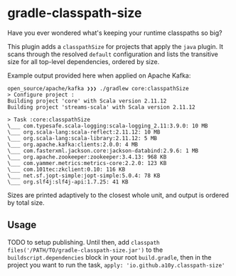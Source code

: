 # gradle-classpath-size

Have you ever wondered what's keeping your runtime classpaths so big?

This plugin adds a `classpathSize` for projects that apply the `java` plugin. It scans through the resolved `default` configuration and lists the transitive size for all top-level dependencies, ordered by size.

Example output provided here when applied on Apache Kafka:

```
open_source/apache/kafka ❯❯❯ ./gradlew core:classpathSize
> Configure project :
Building project 'core' with Scala version 2.11.12
Building project 'streams-scala' with Scala version 2.11.12

> Task :core:classpathSize
\___ com.typesafe.scala-logging:scala-logging_2.11:3.9.0: 10 MB
\___ org.scala-lang:scala-reflect:2.11.12: 10 MB
\___ org.scala-lang:scala-library:2.11.12: 5 MB
\___ org.apache.kafka:clients:2.0.0: 4 MB
\___ com.fasterxml.jackson.core:jackson-databind:2.9.6: 1 MB
\___ org.apache.zookeeper:zookeeper:3.4.13: 968 KB
\___ com.yammer.metrics:metrics-core:2.2.0: 123 KB
\___ com.101tec:zkclient:0.10: 116 KB
\___ net.sf.jopt-simple:jopt-simple:5.0.4: 78 KB
\___ org.slf4j:slf4j-api:1.7.25: 41 KB
```

Sizes are printed adaptively to the closest whole unit, and output is ordered by total size.

## Usage

TODO to setup publishing. Until then, add `classpath files('/PATH/TO/gradle-classpath-size.jar')` to the `buildscript.dependencies` block in your root `build.gradle`, then in the project you want to run the task, `apply: 'io.github.a10y.classpath-size'`
